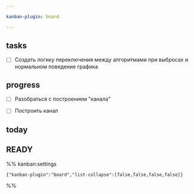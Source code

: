 ```yaml
---

kanban-plugin: board

---
```


## tasks

- [ ] Создать логику переключения между алгоритмами при выбросах и нормальном поведение графика


## progress

- [ ] Разобраться с построением "канала"
- [ ] Построить канал


## today



## READY





%% kanban:settings
```
{"kanban-plugin":"board","list-collapse":[false,false,false,false]}
```
%%